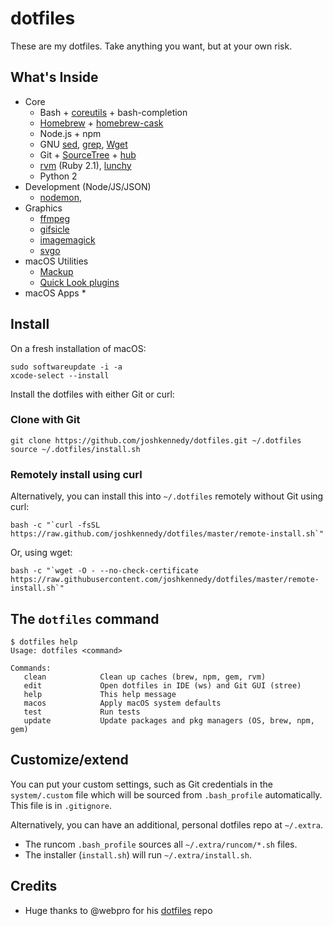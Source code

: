 # dotfiles

These are my dotfiles. Take anything you want, but at your own risk.

## What's Inside

* Core
  * Bash + [coreutils](https://en.wikipedia.org/wiki/GNU_Core_Utilities) + bash-completion
  * [Homebrew](https://brew.sh) + [homebrew-cask](https://caskroom.github.io)
  * Node.js + npm
  * GNU [sed](https://www.gnu.org/software/sed/), [grep](https://www.gnu.org/software/grep/), [Wget](https://www.gnu.org/software/wget/)
  * Git + [SourceTree](https://www.sourcetreeapp.com) + [hub](https://hub.github.com)
  * [rvm](https://rvm.io) (Ruby 2.1), [lunchy](https://github.com/eddiezane/lunchy)
  * Python 2
* Development (Node/JS/JSON)
  * [nodemon](https://nodemon.io),
* Graphics
  * [ffmpeg](https://www.ffmpeg.org)
  * [gifsicle](https://www.lcdf.org/gifsicle)
  * [imagemagick](https://www.imagemagick.org)
  * [svgo](https://github.com/svg/svgo)
* macOS Utilities
  * [Mackup](https://github.com/lra/mackup)
  * [Quick Look plugins](https://github.com/sindresorhus/quick-look-plugins)
* macOS Apps
  *

## Install

On a fresh installation of macOS:

    sudo softwareupdate -i -a
    xcode-select --install

Install the dotfiles with either Git or curl:

### Clone with Git

    git clone https://github.com/joshkennedy/dotfiles.git ~/.dotfiles
    source ~/.dotfiles/install.sh

### Remotely install using curl

Alternatively, you can install this into `~/.dotfiles` remotely without Git using curl:

    bash -c "`curl -fsSL https://raw.github.com/joshkennedy/dotfiles/master/remote-install.sh`"

Or, using wget:

    bash -c "`wget -O - --no-check-certificate https://raw.githubusercontent.com/joshkennedy/dotfiles/master/remote-install.sh`"

## The `dotfiles` command

    $ dotfiles help
    Usage: dotfiles <command>

    Commands:
       clean            Clean up caches (brew, npm, gem, rvm)
       edit             Open dotfiles in IDE (ws) and Git GUI (stree)
       help             This help message
       macos            Apply macOS system defaults
       test             Run tests
       update           Update packages and pkg managers (OS, brew, npm, gem)

## Customize/extend

You can put your custom settings, such as Git credentials in the `system/.custom` file which will be sourced from `.bash_profile` automatically. This file is in `.gitignore`.

Alternatively, you can have an additional, personal dotfiles repo at `~/.extra`.

* The runcom `.bash_profile` sources all `~/.extra/runcom/*.sh` files.
* The installer (`install.sh`) will run `~/.extra/install.sh`.

## Credits

- Huge thanks to @webpro for his [dotfiles](https://github.com/webpro/dotfiles) repo
